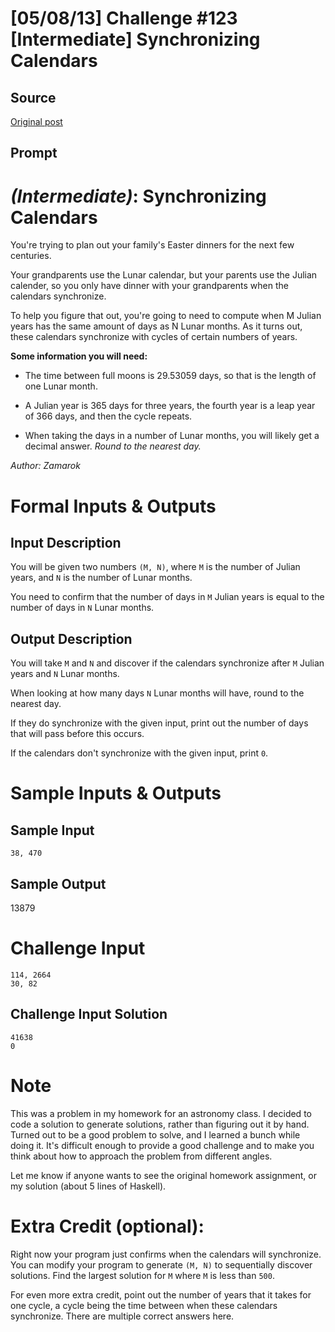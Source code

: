 # [05/08/13] Challenge #123 [Intermediate] Synchronizing Calendars

## Source

[Original post](https://old.reddit.com/r/dailyprogrammer/comments/1dx3wj/050813_challenge_123_intermediate_synchronizing/)

## Prompt


# [](#IntermediateIcon) *(Intermediate)*: Synchronizing Calendars
You're trying to plan out your family's Easter dinners for the next few centuries.

Your grandparents use the Lunar calendar, but your parents use the Julian calender, so you only have dinner with your grandparents when the calendars synchronize.

To help you figure that out, you're going to need to compute when M Julian years has the same amount of days as N Lunar months. As it turns out, these calendars synchronize with cycles of certain numbers of years.


**Some information you will need:**

* The time between full moons is 29.53059 days, so that is the length of one Lunar month.

* A Julian year is 365 days for three years, the fourth year is a leap year of 366 days, and then the cycle repeats.

* When taking the days in a number of Lunar months, you will likely get a decimal answer. _Round to the nearest day._


*Author: Zamarok*
# Formal Inputs & Outputs
## Input Description

You will be given two numbers `(M, N)`, where
`M` is the number of Julian years, and
`N` is the number of Lunar months.

You need to confirm that the number of days in `M` Julian years is equal to the number of days in `N` Lunar months.

## Output Description

You will take `M` and `N` and discover if the calendars synchronize after `M` Julian years and `N` Lunar months.

When looking at how many days `N` Lunar months will have, round to the nearest day.

If they do synchronize with the given input, print out the number of days that will pass before this occurs.

If the calendars don't synchronize with the given input, print `0`.

# Sample Inputs & Outputs
## Sample Input

    38, 470
## Sample Output
13879
# Challenge Input

    114, 2664
    30, 82
## Challenge Input Solution

    41638
    0
# Note
This was a problem in my homework for an astronomy class. I decided to code a solution to generate solutions, rather than figuring out it by hand. Turned out to be a good problem to solve, and I learned a bunch while doing it. It's difficult enough to provide a good challenge and to make you think about how to approach the problem from different angles.

Let me know if anyone wants to see the original homework assignment, or my solution (about 5 lines of Haskell).

# Extra Credit (optional):

Right now your program just confirms when the calendars will synchronize. You can modify your program to generate `(M, N)` to sequentially discover solutions. Find the largest solution for `M` where `M` is less than `500`.

For even more extra credit, point out the number of years that it takes for one cycle, a cycle being the time between when these calendars synchronize. There are multiple correct answers here.
